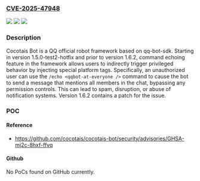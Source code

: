 ### [CVE-2025-47948](https://cve.mitre.org/cgi-bin/cvename.cgi?name=CVE-2025-47948)
![](https://img.shields.io/static/v1?label=Product&message=cocotais-bot&color=blue)
![](https://img.shields.io/static/v1?label=Version&message=%3D%20%3E%3D%201.5.0-test2-hotfix%2C%20%3C%201.6.2%20&color=brighgreen)
![](https://img.shields.io/static/v1?label=Vulnerability&message=CWE-74%3A%20Improper%20Neutralization%20of%20Special%20Elements%20in%20Output%20Used%20by%20a%20Downstream%20Component%20('Injection')&color=brighgreen)

### Description

Cocotais Bot is a QQ official robot framework based on qq-bot-sdk. Starting in version 1.5.0-test2-hotfix and prior to version 1.6.2, command echoing feature in the framework allows users to indirectly trigger privileged behavior by injecting special platform tags. Specifically, an unauthorized user can use the `/echo <qqbot-at-everyone />` command to cause the bot to send a message that mentions all members in the chat, bypassing any permission controls. This can lead to spam, disruption, or abuse of notification systems. Version 1.6.2 contains a patch for the issue.

### POC

#### Reference
- https://github.com/cocotais/cocotais-bot/security/advisories/GHSA-mj2c-8hxf-ffvq

#### Github
No PoCs found on GitHub currently.

